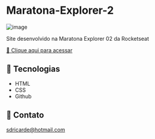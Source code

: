 # Maratona-Explorer-2

![image](https://user-images.githubusercontent.com/72473993/195986336-11e8d03b-cc67-4533-8b72-a7e1d504a14d.png)

Site desenvolvido na Maratona Explorer 02 da Rocketseat

[🔗 Clique aqui para acessar](https://edsonterciotti.github.io/Maratona-Explorer-2/)

## 🔧 Tecnologias

- HTML
- CSS
- Github

## 📨 Contato

sdricarde@hotmail.com
